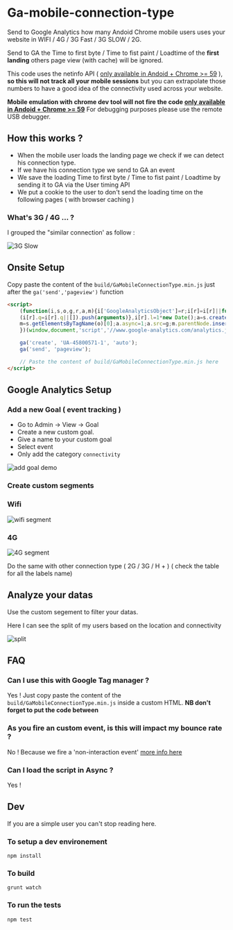# Ga-mobile-connection-type

Send to Google Analytics how many Andoid Chrome mobile users uses your website in WIFI / 4G / 3G Fast / 3G SLOW / 2G. 

Send to GA the Time to first byte / Time to fist paint / Loadtime of the **first landing** others page view (with cache) will be ignored. 

This code uses the netinfo API ( [only available in Andoid + Chrome >= 59](https://caniuse.com/#search=netinfo) ), **so this will not track all your mobile sessions** but you can extrapolate those numbers to have a good idea of the connectivity used across your website. 

**Mobile emulation with chrome dev tool will not fire the code [only available in Andoid + Chrome >= 59](https://caniuse.com/#search=netinfo)** 
For debugging purposes please use the remote USB debugger.


## How this works ? 

* When the mobile user loads the landing page we check if we can detect his connection type.
* If we have his connection type we send to GA an event 
* We save the loading Time to first byte / Time to fist paint / Loadtime  by sending it to GA via the User timing API 
* We put a cookie to the user to don't send the loading time on the following pages ( with browser caching )

### What's 3G / 4G ...  ? 

I grouped the "similar connection' as follow : 

![3G Slow](https://img4.hostingpics.net/pics/852978ScreenShot20170805at24519PM.png)



## Onsite Setup 

Copy paste the content of the ```build/GaMobileConnectionType.min.js``` just after the ```ga('send','pageview')``` function

```html 
<script>
	(function(i,s,o,g,r,a,m){i['GoogleAnalyticsObject']=r;i[r]=i[r]||function(){
	(i[r].q=i[r].q||[]).push(arguments)},i[r].l=1*new Date();a=s.createElement(o),
	m=s.getElementsByTagName(o)[0];a.async=1;a.src=g;m.parentNode.insertBefore(a,m)
	})(window,document,'script','//www.google-analytics.com/analytics.js','ga');

	ga('create', 'UA-45800571-1', 'auto');
	ga('send', 'pageview');

	// Paste the content of build/GaMobileConnectionType.min.js here    
</script>
```
 
 ## Google Analytics Setup 
 
 ### Add a new Goal ( event tracking ) 
 
 * Go to Admin -> View -> Goal
 * Create a new custom goal.
 * Give a name to your custom goal
 * Select event
 * Only add the category ```connectivity``` 
 
 
 ![add goal demo](http://g.recordit.co/EeHRyN5gQh.gif "add goal demo")
 
 
 ### Create custom segments 
 
 ### Wifi 
 
 ![wifi segment](https://img4.hostingpics.net/pics/721278ScreenShot20170805at102905AM.png)
 
  ### 4G
 
 ![4G segment](https://img4.hostingpics.net/pics/954931GEe2hHP.png)
 
 
 Do the same with other connection type ( 2G / 3G / H + ) ( check the table for all the labels name)
 
 
## Analyze your datas 

Use the custom segement to filter your datas. 

Here I can see the split of my users based on the location and connectivity 

![split](https://img4.hostingpics.net/pics/475243GEe5dZ2.png)



## FAQ 

### Can I use this with Google Tag manager ?

Yes ! Just copy paste the content of the ```build/GaMobileConnectionType.min.js``` inside a custom HTML. **NB don't forget to put the code between <script> // code here </script>** 


### As you fire an custom event, is this will impact my bounce rate ? 

No ! Because we fire a 'non-interaction event' [more info here](https://support.google.com/analytics/answer/1033068#NonInteractionEvents)


### Can I load the script in Async ?

Yes !



## Dev 

If you are a simple user you can't stop reading here. 

### To setup a dev environement 

```npm install``` 

### To build

```grunt watch``` 

### To run the tests

```npm test```  